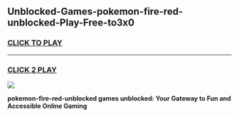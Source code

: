 
## Unblocked-Games-pokemon-fire-red-unblocked-Play-Free-to3x0
<h3>
<a href="https://premium76.site?title=pokemon-fire-red-unblocked&ref=24M">CLICK TO PLAY</a></h3>
<hr>

<h3>
<a href="https://premium76.site?title=pokemon-fire-red-unblocked&ref=24M">CLICK 2 PLAY</a>
  
</h3>

<a href="https://premium76.site?title=pokemon-fire-red-unblocked&ref=24M"><img src="https://clearcache.store/games.png"></a>


**pokemon-fire-red-unblocked games unblocked: Your Gateway to Fun and Accessible Online Gaming**
